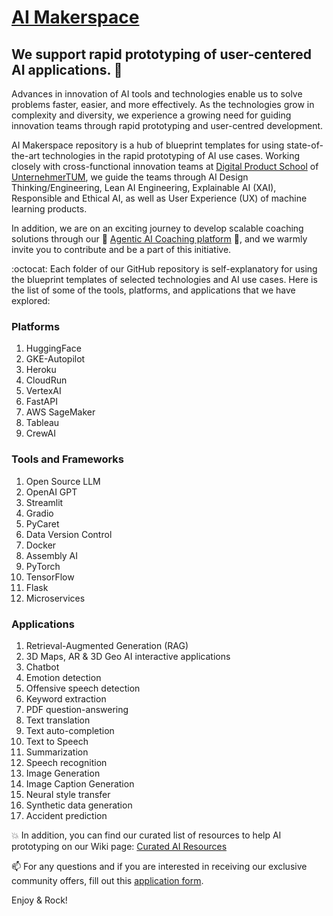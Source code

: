 # [AI Makerspace](https://github.com/DigitalProductschool/AI-Makerspace) 
## We support rapid prototyping of user-centered AI applications. 🤝

Advances in innovation of AI tools and technologies enable us to solve problems faster, easier, and more effectively. As the technologies grow in complexity and diversity, we experience a growing need for guiding innovation teams through rapid  prototyping and user-centred development. 

AI Makerspace repository is a hub of blueprint templates for using state-of-the-art technologies in the rapid prototyping of AI use cases. Working closely with cross-functional innovation teams at [Digital Product School](https://digitalproductschool.io/) of [UnternehmerTUM](https://www.unternehmertum.de/en), we guide the teams through AI Design Thinking/Engineering, Lean AI Engineering, Explainable AI (XAI), Responsible and Ethical AI, as well as User Experience (UX) of machine learning products. 

In addition, we are on an exciting journey to develop scalable coaching solutions through our 🚀 [Agentic AI Coaching platform](https://github.com/DigitalProductschool/AgenticAICoach) 🚀, and we warmly invite you to contribute and be a part of this initiative.

:octocat: Each folder of our GitHub repository is self-explanatory for using the blueprint templates of selected technologies and AI use cases. Here is the list of some of the tools, platforms, and applications that we have explored:

### Platforms
1. HuggingFace
2. GKE-Autopilot
3. Heroku
4. CloudRun
5. VertexAI
6. FastAPI
7. AWS SageMaker
8. Tableau
9. CrewAI

### Tools and Frameworks
1. Open Source LLM
2. OpenAI GPT
3. Streamlit
4. Gradio
5. PyCaret
6. Data Version Control
7. Docker
8. Assembly AI
9. PyTorch
10. TensorFlow
11. Flask
12. Microservices

### Applications

1. Retrieval-Augmented Generation (RAG)
2. 3D Maps, AR & 3D Geo AI interactive applications
3. Chatbot 
4. Emotion detection
5. Offensive speech detection
6. Keyword extraction
7. PDF question-answering
8. Text translation
9. Text auto-completion
10. Text to Speech
11. Summarization
12. Speech recognition
13. Image Generation
14. Image Caption Generation
15. Neural style transfer
16. Synthetic data generation
17. Accident prediction


:boom: In addition, you can find our curated list of resources to help AI prototyping on our Wiki page: [Curated AI Resources](https://github.com/DigitalProductschool/AI-Makerspace/wiki/Welcome-to-Curated-AI-Resources!-%F0%9F%9A%80)

📫 For any questions and if you are interested in receiving our exclusive community offers, fill out this [application form](https://forms.gle/2Yh1DNZyR97f5w4q6).

Enjoy & Rock!
